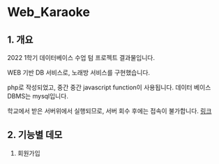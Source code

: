# Web_Karaoke

## 1. 개요
2022 1학기 데이터베이스 수업 텀 프로젝트 결과물입니다.

WEB 기반 DB 서비스로, 노래방 서비스를 구현했습니다.

php로 작성되었고, 중간 중간 javascript function이 사용됩니다.
데이터 베이스 DBMS는 mysql입니다.

학교에서 받은 서버위에서 실행되므로, 서버 회수 후에는 접속이 불가합니다.
[링크](http://115.68.231.165/~2017150422/karaoke/)


## 2. 기능별 데모

1. 회원가입
